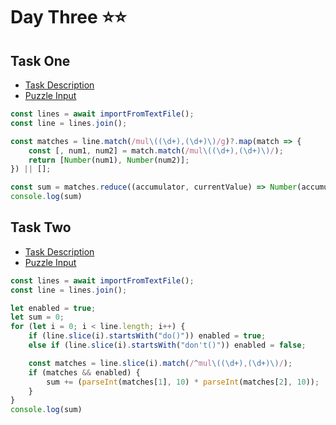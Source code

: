 # Day Three ⭐⭐

## Task One

- [Task Description](https://adventofcode.com/2024/day/3)
- [Puzzle Input](https://adventofcode.com/2024/day/3/input)

```javascript
const lines = await importFromTextFile();
const line = lines.join();

const matches = line.match(/mul\((\d+),(\d+)\)/g)?.map(match => {
	const [, num1, num2] = match.match(/mul\((\d+),(\d+)\)/);
	return [Number(num1), Number(num2)];
}) || [];

const sum = matches.reduce((accumulator, currentValue) => Number(accumulator) + Number(currentValue[0] * currentValue[1]), 0);
console.log(sum)
```

## Task Two

- [Task Description](https://adventofcode.com/2024/day/3#part2)
- [Puzzle Input](https://adventofcode.com/2024/day/3/input)

```javascript
const lines = await importFromTextFile();
const line = lines.join();

let enabled = true;
let sum = 0;
for (let i = 0; i < line.length; i++) {
	if (line.slice(i).startsWith("do()")) enabled = true;
	else if (line.slice(i).startsWith("don't()")) enabled = false;

	const matches = line.slice(i).match(/^mul\((\d+),(\d+)\)/);
	if (matches && enabled) {
		sum += (parseInt(matches[1], 10) * parseInt(matches[2], 10));
	}
}
console.log(sum)
```